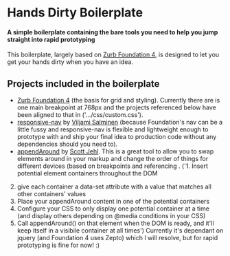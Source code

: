 # Hands Dirty Boilerplate

#### A simple boilerplate containing the bare tools you need to help you jump straight into rapid prototyping
This boilerplate, largely based on [Zurb Foundation 4](http://foundation.zurb.com/), is designed to let you get your hands dirty when you have an idea. 

## Projects included in the boilerplate
* [Zurb Foundation 4](http://foundation.zurb.com/) (the basis for grid and styling). Currently there are is one main breakpoint at  768px and the projects referenced below have been aligned to that in ('…/css/custom.css'). 
* [responsive-nav](http://responsive-nav.com) by [Viljami Salminen](http://viljamis.com) (because Foundation's nav can be a little fussy and responsive-nav is flexible and lightweight enough to prototype with and ship your final idea to production code without any dependencies should you need to).
* [appendAround](http://https://github.com/filamentgroup/AppendAround) by [Scott Jehl](http://scottjehl.com/). This is a great tool to allow you to swap elements around in your markup and change the order of things for different devices (based on breakpoints and referencing . 
('1. Insert potential element containers throughout the DOM
2. give each container a data-set attribute with a value that matches all other containers' values
3. Place your appendAround content in one of the potential containers
4. Configure your CSS to only display one potential container at a time (and display others depending on @media conditions in your CSS)
4. Call appendAround() on that element when the DOM is ready, and it'll keep itself in a visibile container at all times')
Currently it's dependant on jquery (and Foundation 4 uses Zepto) which I will resolve, but for rapid prototyping is fine for now! :) 
